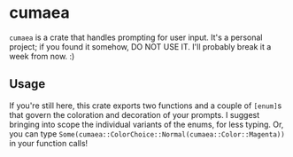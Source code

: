# cumaea

`cumaea` is a crate that handles prompting for user input. It's a personal project; if you found it somehow, DO NOT USE IT. I'll probably break it a week from now. :)

## Usage

If you're still here, this crate exports two functions and a couple of `[enum]`s that govern the coloration and decoration of your prompts.
I suggest bringing into scope the individual variants of the enums, for less typing. Or, you can type `Some(cumaea::ColorChoice::Normal(cumaea::Color::Magenta))` in your function calls!
